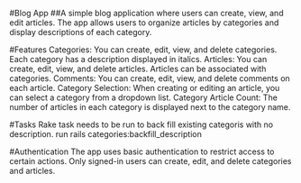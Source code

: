 #Blog App 
##A simple blog application where users can create, view, and edit articles. The app allows users to organize articles by categories and display descriptions of each category.

#Features
Categories: You can create, edit, view, and delete categories. Each category has a description displayed in italics.
Articles: You can create, edit, view, and delete articles. Articles can be associated with categories.
Comments: You can create, edit, view, and delete comments on each article.
Category Selection: When creating or editing an article, you can select a category from a dropdown list.
Category Article Count: The number of articles in each category is displayed next to the category name.

#Tasks
Rake task needs to be run to back fill existing categoris with no description. run rails categories:backfill_description

#Authentication 
The app uses basic authentication to restrict access to certain actions. Only signed-in users can create, edit, and delete categories and articles.

